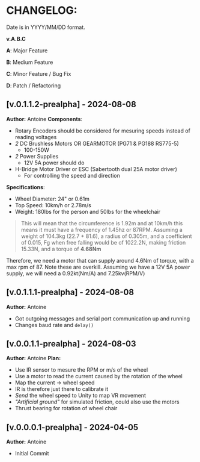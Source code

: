 # CHANGELOG:

Date is in YYYY/MM/DD format.

**v.A.B.C**

**A**: Major Feature

**B**: Medium Feature

**C**: Minor Feature / Bug Fix

**D**: Patch / Refactoring


## [v.0.1.1.2-prealpha] - 2024-08-08

**Author:** Antoine
**Components**:
-   Rotary Encoders should be considered for mesuring speeds instead of reading voltages
-   *2* DC Brushless Motors OR GEARMOTOR (PG71 & PG188 RS775-5)
    -   100-150W
-   *2* Power Supplies
    -   12V 5A power should do
-   H-Bridge Motor Driver or ESC (Sabertooth dual 25A motor driver)
    -   For controlling the speed and direction

**Specifications**:
-   Wheel Diameter: 24" or 0.61m
-   Top Speed: 10km/h or 2.78m/s
-   Weight: 180lbs for the person and 50lbs for the wheelchair
>   This will mean that the circumference is 1.92m and at 10km/h this means it must have a frequency of 1.45hz or 87RPM. Assuming a weight of 104.3kg (22.7 + 81.6), a radius of 0.305m, and a coefficient of 0.015, Fg when free falling would be of 1022.2N, making friction 15.33N, and a torque of **4.68Nm**

Therefore, we need a motor that can supply around 4.6Nm of torque, with a max rpm of 87. Note these are overkill.
Assuming we have a 12V 5A power supply, we will need a 0.92kt(Nm/A) and 7.25kv(RPM/V)



## [v.0.1.1.1-prealpha] - 2024-08-08

**Author:** Antoine
-   Got outgoing messages and serial port communication up and running
-   Changes baud rate and `delay()`


## [v.0.0.1.1-prealpha] - 2024-08-03

**Author:** Antoine
**Plan:**
-   Use IR sensor to mesure the RPM or m/s of the wheel
-   Use a motor to read the current caused by the rotation of the wheel
-   Map the current -> wheel speed
-   IR is therefore just there to calibrate it
-   *Send* the wheel speed to Unity to map VR movement
-   *"Artificial ground"* for simulated friction, could also use the motors
-   Thrust bearing for rotation of wheel chair

## [v.0.0.0.1-prealpha] - 2024-04-05

**Author:** Antoine

-   Initial Commit